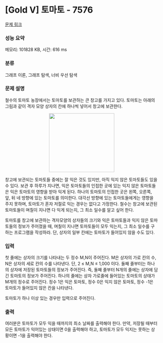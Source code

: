 # [Gold V] 토마토 - 7576 

[문제 링크](https://www.acmicpc.net/problem/7576) 

### 성능 요약

메모리: 101828 KB, 시간: 616 ms

### 분류

그래프 이론, 그래프 탐색, 너비 우선 탐색

### 문제 설명

<p>철수의 토마토 농장에서는 토마토를 보관하는 큰 창고를 가지고 있다. 토마토는 아래의 그림과 같이 격자 모양 상자의 칸에 하나씩 넣어서 창고에 보관한다. </p>

<p style="text-align: center;"><img alt="" src="https://upload.acmicpc.net/de29c64f-dee7-4fe0-afa9-afd6fc4aad3a/-/preview/" style="width: 215px; height: 194px;"></p>

<p>창고에 보관되는 토마토들 중에는 잘 익은 것도 있지만, 아직 익지 않은 토마토들도 있을 수 있다. 보관 후 하루가 지나면, 익은 토마토들의 인접한 곳에 있는 익지 않은 토마토들은 익은 토마토의 영향을 받아 익게 된다. 하나의 토마토의 인접한 곳은 왼쪽, 오른쪽, 앞, 뒤 네 방향에 있는 토마토를 의미한다. 대각선 방향에 있는 토마토들에게는 영향을 주지 못하며, 토마토가 혼자 저절로 익는 경우는 없다고 가정한다. 철수는 창고에 보관된 토마토들이 며칠이 지나면 다 익게 되는지, 그 최소 일수를 알고 싶어 한다.</p>

<p>토마토를 창고에 보관하는 격자모양의 상자들의 크기와 익은 토마토들과 익지 않은 토마토들의 정보가 주어졌을 때, 며칠이 지나면 토마토들이 모두 익는지, 그 최소 일수를 구하는 프로그램을 작성하라. 단, 상자의 일부 칸에는 토마토가 들어있지 않을 수도 있다.</p>

### 입력 

 <p>첫 줄에는 상자의 크기를 나타내는 두 정수 M,N이 주어진다. M은 상자의 가로 칸의 수, N은 상자의 세로 칸의 수를 나타낸다. 단, 2 ≤ M,N ≤ 1,000 이다. 둘째 줄부터는 하나의 상자에 저장된 토마토들의 정보가 주어진다. 즉, 둘째 줄부터 N개의 줄에는 상자에 담긴 토마토의 정보가 주어진다. 하나의 줄에는 상자 가로줄에 들어있는 토마토의 상태가 M개의 정수로 주어진다. 정수 1은 익은 토마토, 정수 0은 익지 않은 토마토, 정수 -1은 토마토가 들어있지 않은 칸을 나타낸다.</p>

<p>토마토가 하나 이상 있는 경우만 입력으로 주어진다.</p>

### 출력 

 <p>여러분은 토마토가 모두 익을 때까지의 최소 날짜를 출력해야 한다. 만약, 저장될 때부터 모든 토마토가 익어있는 상태이면 0을 출력해야 하고, 토마토가 모두 익지는 못하는 상황이면 -1을 출력해야 한다.</p>

